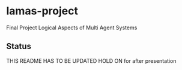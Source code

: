 # lamas-project

Final Project Logical Aspects of Multi Agent Systems

## Status

THIS README HAS TO BE UPDATED
HOLD ON for after presentation


